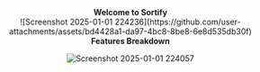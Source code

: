 <div align="center">
<b>Welcome to Sortify</b>
</div>
<div align="center">
![Screenshot 2025-01-01 224236](https://github.com/user-attachments/assets/bd4428a1-da97-4bc8-8be8-6e8d535db30f)


</div>
<div align="center">
<b>Features Breakdown</b>
</div>
<div align="center">

![Screenshot 2025-01-01 224057](https://github.com/user-attachments/assets/4adf7e7f-7de6-402a-b441-905c1a30db18)

</div>
